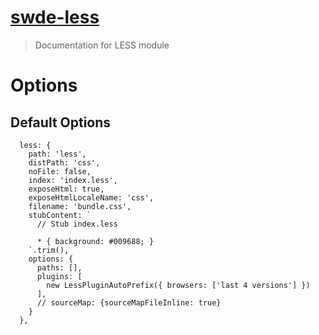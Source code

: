 # [swde-less]()

> Documentation for LESS module

# Options

## Default Options

```
  less: {
    path: 'less',
    distPath: 'css',
    noFile: false,
    index: 'index.less',
    exposeHtml: true,
    exposeHtmlLocaleName: 'css',
    filename: 'bundle.css',
    stubContent: `
      // Stub index.less

      * { background: #009688; }
    `.trim(),
    options: {
      paths: [],
      plugins: [
        new LessPluginAutoPrefix({ browsers: ['last 4 versions'] })
      ],
      // sourceMap: {sourceMapFileInline: true}
    }
  },
```